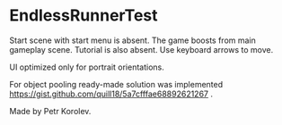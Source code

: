 # EndlessRunnerTest
 
 Start scene with start menu is absent. The game boosts from main gameplay scene.
 Tutorial is also absent. Use keyboard arrows to move. 
 
 UI optimized only for portrait orientations.
 
 For object pooling ready-made solution was implemented https://gist.github.com/quill18/5a7cfffae68892621267 .  
 
 Made by Petr Korolev.
